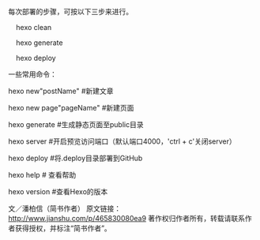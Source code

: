 每次部署的步骤，可按以下三步来进行。

    hexo clean

    hexo generate

    hexo deploy

一些常用命令：

hexo new"postName" #新建文章

hexo new page"pageName" #新建页面

hexo generate #生成静态页面至public目录

hexo server #开启预览访问端口（默认端口4000，'ctrl + c'关闭server）

hexo deploy #将.deploy目录部署到GitHub

hexo help # 查看帮助

hexo version #查看Hexo的版本

文／潘柏信（简书作者）
原文链接：http://www.jianshu.com/p/465830080ea9
著作权归作者所有，转载请联系作者获得授权，并标注“简书作者”。
